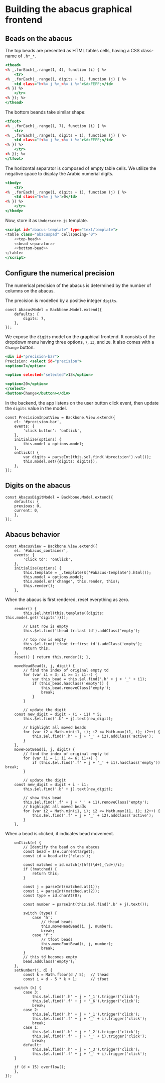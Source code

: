 # Building the abacus graphical frontend

## Beads on the abacus

The top beads are presented as HTML tables cells, having a CSS class-name of `.h*_*`.
```{.html #top-bead}
<thead>
<% _.forEach(_.range(1, 4), function (i) { %>
    <tr>
<% _.forEach(_.range(1, digits + 1), function (j) { %>
    <td class="h<%= j %>_<%= i %>">&#xFEFF;</td>
<% }) %>
    </tr>
<% }); %>
</thead>
```

The bottom beands take similar shape:
```{.html #bottom-bead}
<tfoot>
<% _.forEach(_.range(1, 7), function (i) { %>
    <tr>
<% _.forEach(_.range(1, digits + 1), function (j) { %>
    <td class="f<%= j %>_<%= i %>">&#xFEFF;</td>
<% }) %>
    </tr>
<% }); %>
</tfoot>
```

The horizontal separator is composed of empty table cells. We utilize the negative space to display the Arabic numerial digits.
```{.html #bead-separator}
<tbody>
    <tr>
<% _.forEach(_.range(1, digits + 1), function (j) { %>
    <td class="b<%= j %>">0</td>
<% }) %>
    </tr>
</tbody>
```

Now, store it as `Underscore.js` template.
```{.html #abacuspad-template}
<script id="abacus-template" type="text/template">
<table class="abacuspad" cellspacing="0">
    <<top-bead>>
    <<bead-separator>>
    <<bottom-bead>>
</table>
</script>
```

## Configure the numerical precision

The numerical precision of the abacus is determined by the number of columns on the abacus.

The precision is modelled by a positive integer `digits`.
```{.javascript #precision-model}
const AbacusModel = Backbone.Model.extend({
    defaults: {
        digits: 7,
    },
});
```

We expose the `digits` model on the graphical frontend. It consists of the dropdown menu having three options, `7`, `13`, and `20`. It also comes with a `Change` button.
```{.html #precision-input-ui}
<div id="precision-bar">
Precision: <select id="precision">
<option>7</option>

<option selected="selected">13</option>

<option>20</option>
</select>
<button>Change</button></div>
```

In the backend, the app listens on the user button click event, then update the `digits` value in the model.
```{.javascript #precision-input-view}
const PrecisionInputView = Backbone.View.extend({
    el: '#precision-bar',
    events: {
        'click button': 'onClick',
    },
    initialize(options) {
        this.model = options.model;
    },
    onClick() {
        var digits = parseInt(this.$el.find('#precision').val());
        this.model.set({digits: digits});
    },
});
```
## Digits on the abacus

```{.javascript #digits-model}
const AbacusDigitModel = Backbone.Model.extend({
    defaults: {
	previous: 0,
	current: 0,
    },
});
```
## Abacus behavior

```{.javascript #abacus-view}
const AbacusView = Backbone.View.extend({
    el: '#abacus_container',
    events: {
        'click td': 'onClick',
    },
    initialize(options) {
        this.template = _.template($('#abacus-template').html());
        this.model = options.model;
        this.model.on('change', this.render, this);
        this.render();
    },
```

When the abacus is first rendered, reset everything as zero.
```{.javascript #abacus-view}
    render() {
        this.$el.html(this.template({digits: this.model.get('digits')}));

        // Last row is empty
        this.$el.find('thead tr:last td').addClass('empty');

        // top row is empty
        this.$el.find('tfoot tr:first td').addClass('empty');
        return this;
    },
    reset() { return this.render(); },
```

```{.javascript #abacus-view}
    moveHeadBead(i, j, digit) {
        // find the index of original empty td
        for (var i1 = 3; i1 >= 1; i1--) {
            var this_bead = this.$el.find('.h' + j + '_' + i1);
            if (this_bead.hasClass('empty')) {
                this_bead.removeClass('empty');
                break;
            }
        }

        // update the digit
	const new_digit = digit - (i - i1) * 5;
        this.$el.find('.b' + j).text(new_digit);

        // highlight all moved beads
        for (var i2 = Math.min(i1, i); i2 <= Math.max(i1, i); i2++) {
            this.$el.find('.h' + j + '_' + i2).addClass('active');
        }
    },
    moveFootBead(i, j, digit) {
        // find the index of original empty td
        for (var i1 = 1; i1 <= 6; i1++) {
            if (this.$el.find('.f' + j + '_' + i1).hasClass('empty')) break;
        }

        // update the digit
	const new_digit = digit + i - i1;
        this.$el.find('.b' + j).text(new_digit);

        // show this bead
        this.$el.find('.f' + j + '_' + i1).removeClass('empty');
        // highlight all moved beads
        for (var i2 = Math.min(i1, i); i2 <= Math.max(i1, i); i2++) {
            this.$el.find('.f' + j + '_' + i2).addClass('active');
        }
    },
```

When a bead is clicked, it indicates bead movement.
```{.javascript #abacus-view}
    onClick(e) {
        // Identify the bead on the abacus
        const bead = $(e.currentTarget);
        const id = bead.attr('class');

        const matched = id.match(/[hf](\d+)_(\d+)/i);
        if (!matched) {
            return this;
        }

        const j = parseInt(matched.at(1));
        const i = parseInt(matched.at(2));
        const type = id.charAt(0);

        const number = parseInt(this.$el.find('.b' + j).text());

        switch (type) {
            case 'h':
                // thead beads
                this.moveHeadBead(i, j, number);
                break;
            case 'f':
                // tfoot beads
                this.moveFootBead(i, j, number);
                break;
        }
        // this td becomes empty
        bead.addClass('empty');
    },
    setNumber(j, d) {
        const k = Math.floor(d / 5);  // thead
        const i = d - 5 * k + 1;      // tfoot

    switch (k) {
        case 3:
            this.$el.find('.h' + j + '_1').trigger('click');
            this.$el.find('.f' + j + '_6').trigger('click');
            break;
        case 2:
            this.$el.find('.h' + j + '_1').trigger('click');
            this.$el.find('.f' + j + '_' + i).trigger('click');
            break;
        case 1:
            this.$el.find('.h' + j + '_2').trigger('click');
            this.$el.find('.f' + j + '_' + i).trigger('click');
            break;
        default:
            this.$el.find('.h' + j + '_3').trigger('click');
            this.$el.find('.f' + j + '_' + i).trigger('click');
    }

    if (d > 15) overflow();
    },
});
```
